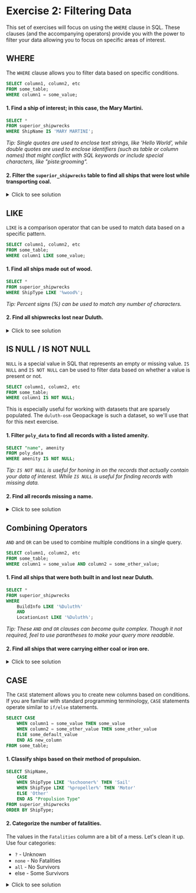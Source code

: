 # Exercise 2: Filtering Data

This set of exercises will focus on using the `WHERE` clause in SQL. These clauses (and the accompanying operators) provide you with the power to filter your data allowing you to focus on specific areas of interest.

## WHERE

The `WHERE` clause allows you to filter data based on specific conditions.

```sql
SELECT column1, column2, etc
FROM some_table;
WHERE column1 = some_value;
```

#### 1. Find a ship of interest; in this case, the Mary Martini.

```sql
SELECT *
FROM superior_shipwrecks
WHERE ShipName IS 'MARY MARTINI';
```

_Tip: Single quotes are used to enclose text strings, like 'Hello World', while double quotes are used to enclose identifiers (such as table or column names) that might conflict with SQL keywords or include special characters, like "piste:grooming"._

#### 2. Filter the `superior_shipwrecks` table to find all ships that were lost while transporting coal.

<details>
  <summary>Click to see solution</summary>

```sql
SELECT *
FROM superior_shipwrecks
WHERE Cargo IS 'coal';
```

</details>

## LIKE

`LIKE` is a comparison operator that can be used to match data based on a specific pattern.

```sql
SELECT column1, column2, etc
FROM some_table;
WHERE column1 LIKE some_value;
```

#### 1. Find all ships made out of wood.

```sql
SELECT *
FROM superior_shipwrecks
WHERE ShipType LIKE '%wood%';
```

_Tip: Percent signs (%) can be used to match any number of characters._

#### 2. Find all shipwrecks lost near Duluth.

<details>
  <summary>Click to see solution</summary>

```sql
SELECT *
FROM superior_shipwrecks
WHERE LocationLost LIKE '%Duluth%';
```

</details>

## IS NULL / IS NOT NULL

`NULL` is a special value in SQL that represents an empty or missing value. `IS NULL` and `IS NOT NULL` can be used to filter data based on whether a value is present or not.

```sql
SELECT column1, column2, etc
FROM some_table;
WHERE column1 IS NOT NULL;
```

This is especially useful for working with datasets that are sparsely populated. The `duluth-osm` Geopackage is such a dataset, so we'll use that for this next exercise.

#### 1. Filter `poly_data` to find all records with a listed amenity.

```sql
SELECT "name", amenity
FROM poly_data
WHERE amenity IS NOT NULL;
```

_Tip: `IS NOT NULL` is useful for honing in on the records that actually contain your data of interest. While `IS NULL` is useful for finding records with missing data._

#### 2. Find all records missing a name.

<details>
  <summary>Click to see solution</summary>

```sql
SELECT "name"
FROM poly_data
WHERE "name" IS NULL;
```

</details>

## Combining Operators

`AND` and `OR` can be used to combine multiple conditions in a single query.

```sql
SELECT column1, column2, etc
FROM some_table;
WHERE column1 = some_value AND column2 = some_other_value;
```

#### 1. Find all ships that were both built in and lost near Duluth.

```sql
SELECT *
FROM superior_shipwrecks
WHERE
    BuildInfo LIKE '%Duluth%'
    AND
    LocationLost LIKE '%Duluth%';
```

_Tip: These `AND` and `OR` clauses can become quite complex. Though it not required, feel to use parantheses to make your query more readable._

#### 2. Find all ships that were carrying either coal or iron ore.

<details>
  <summary>Click to see solution</summary>

```sql
SELECT *
FROM superior_shipwrecks
WHERE Cargo = 'coal' OR Cargo = 'iron ore';
```

</details>

## CASE

The `CASE` statement allows you to create new columns based on conditions. If you are familiar with standard programming terminology, `CASE` statements operate similar to `if/else` statements.

```sql
SELECT CASE
    WHEN column1 = some_value THEN some_value
    WHEN column2 = some_other_value THEN some_other_value
    ELSE some_default_value
    END AS new_column
FROM some_table;
```

#### 1. Classify ships based on their method of propulsion.

```sql
SELECT ShipName,
    CASE
    WHEN ShipType LIKE '%schooner%' THEN 'Sail'
    WHEN ShipType LIKE '%propeller%' THEN 'Motor'
    ELSE 'Other'
    END AS "Propulsion Type"
FROM superior_shipwrecks
ORDER BY ShipType;
```

#### 2. Categorize the number of fatalities.

The values in the `Fatalities` column are a bit of a mess. Let's clean it up.  
Use four categories:

- `?` - Unknown
- `none` - No Fatalities
- `all` - No Survivors
- else - Some Survivors

<details>
  <summary>Click to see solution</summary>

```sql
SELECT ShipName,
    CASE
    WHEN Fatalities LIKE '%?%' THEN 'Unknown'
    WHEN Fatalities LIKE '%none%' THEN 'No Fatalities'
    WHEN Fatalities LIKE '%all%' THEN 'No Survivors'
    ELSE 'Some Survivors'
    END AS "Fatalities Cleaned"
FROM superior_shipwrecks;
```

</details>
